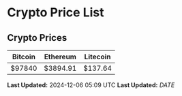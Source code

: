 # Crypto Price List

## Crypto Prices
| Bitcoin | Ethereum | Litecoin |
| ------- | -------- | -------- |
| $97840 | $3894.91 | $137.64 |
**Last Updated:** 2024-12-06 05:09 UTC
**Last Updated:** $DATE$
